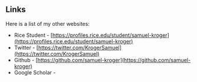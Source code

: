 ## Links


Here is a list of my other websites:

- Rice Student - [https://profiles.rice.edu/student/samuel-kroger](https://profiles.rice.edu/student/samuel-kroger)
- Twitter - [https://twitter.com/KrogerSamuel](https://twitter.com/KrogerSamuel)
- Github - [https://github.com/samuel-kroger](https://github.com/samuel-kroger)
- Google Scholar -